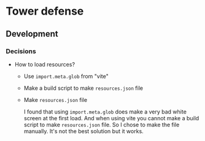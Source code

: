 # Tower defense

## Development

### Decisions

- How to load resources?

  - Use `import.meta.glob` from "vite"
  - Make a build script to make `resources.json` file
  - Make `resources.json` file

    I found that using `import.meta.glob` does make a very bad white screen at the first load. And when using vite you cannot make a build script to make `resources.json` file. So I chose to make the file manually. It's not the best solution but it works.
